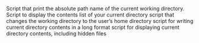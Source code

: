Script that print the absolute path name of the current working directory.
Script to display the contents list of your current directory
script that changes the working directory to the user’s home directory
script for writing current directory contents in a long format
script for displaying current directory contents, including hidden files 
